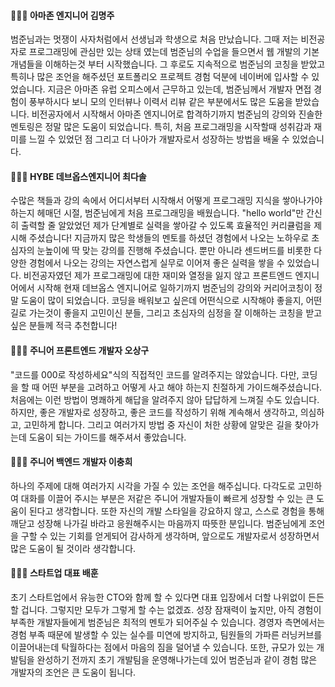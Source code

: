 #### 👩🏻‍💻 아마존 엔지니어 김명주  
범준님과는 멋쟁이 사자처럼에서 선생님과 학생으로 처음 만났습니다. 그때 저는 비전공자로 프로그래밍에 관심만 있는 상태 였는데 범준님의 수업을 들으면서 웹 개발의 기본 개념들을 이해하는것 부터 시작했습니다. 그 후로도 지속적으로 범준님의 코칭을 받았고 특히나 많은 조언을 해주셨던 포트폴리오 프로젝트 경험 덕분에 네이버에 입사할 수 있었습니다. 지금은 아마존 유럽 오피스에서 근무하고 있는데, 범준님께서 개발자 면접 경험이 풍부하시다 보니 모의 인터뷰나 이력서 리뷰 같은 부분에서도 많은 도움을 받았습니다.
비전공자에서 시작해서 아마존 엔지니어로 합격하기까지 범준님의 강의와 진솔한 멘토링은 정말 많은 도움이 되었습니다. 특히, 처음 프로그래밍을 시작할때 성취감과 재미를 느낄 수 있었던 점 그리고 더 나아가 개발자로서 성장하는 방법을 배울 수 있었습니다.  
  
  
#### 👩🏻‍💻 HYBE 데브옵스엔지니어 최다솔  
수많은 책들과 강의 속에서 어디서부터 시작해서 어떻게 프로그래밍 지식을 쌓아나가야하는지 헤매던 시절, 범준님에게 처음 프로그래밍을 배웠습니다. "hello world"만 간신히 출력할 줄 알았었던 제가 단계별로 실력을 쌓아갈 수 있도록 효율적인 커리큘럼을 제시해 주셨습니다!
지금까지 많은 학생들의 멘토를 하셨던 경험에서 나오는 노하우로 초심자의 눈높이에 딱 맞는 강의를 진행해 주셨습니다. 뿐만 아니라 센드버드를 비롯한 다양한 경험에서 나오는 강의는 자연스럽게 실무로 이어져 좋은 실력을 쌓을 수 있었습니다.
비전공자였던 제가 프로그래밍에 대한 재미와 열정을 잃지 않고 프론트엔드 엔지니어에서 시작해 현재 데브옵스 엔지니어로 일하기까지 범준님의 강의와 커리어코칭이 정말 도움이 많이 되었습니다. 코딩을 배워보고 싶은데 어떤식으로 시작해야 좋을지, 어떤 길로 가는것이 좋을지 고민이신 분들, 그리고 초심자의 심정을 잘 이해하는 코칭을 받고 싶은 분들께 적극 추천합니다!

#### 🧑🏻‍💻 주니어 프론트엔드 개발자 오상구  
"코드를 000로 작성하세요"식의 직접적인 코드를 알려주지는 않았습니다. 다만, 코딩을 할 때 어떤 부분을 고려하고 어떻게 사고 해야 하는지 친절하게 가이드해주셨습니다. 
처음에는 이런 방법이 명쾌하게 해답을 알려주지 않아 답답하게 느껴질 수도 있습니다. 하지만, 좋은 개발자로 성장하고, 좋은 코드를 작성하기 위해 계속해서 생각하고, 의심하고, 고민하게 합니다. 그리고 여러가지 방법 중 자신이 처한 상황에 알맞은 길을 찾아가는데 도움이 되는 가이드를 해주셔서 좋았습니다. 

#### 🧑🏻‍💻 주니어 백엔드 개발자 이충희  
하나의 주제에 대해 여러가지 시각을 가질 수 있는 조언을 해주십니다. 다각도로 고민하여 대화를 이끌어 주시는 부분은 저같은 주니어 개발자들이 빠르게 성장할 수 있는 큰 도움이 된다고 생각합니다. 또한 자신의 개발 스타일을 강요하지 않고, 스스로 경험을 통해 깨닫고 성장해 나가길 바라고 응원해주시는 마음까지 따뜻한 분입니다. 범준님에게 조언을 구할 수 있는 기회를 얻게되어 감사하게 생각하며, 앞으로도 개발자로서 성장하면서 많은 도움이 될 것이라 생각합니다. 

#### 👨🏻‍💼 스타트업 대표 배훈  
초기 스타트업에서 유능한 CTO와 함께 할 수 있다면 대표 입장에서 더할 나위없이 든든할 겁니다. 그렇지만 모두가 그렇게 할 수는 없겠죠. 성장 잠재력이 높지만, 아직 경험이 부족한 개발자들에게 범준님은 최적의 멘토가 되어주실 수 있습니다. 
경영자 측면에서는 경험 부족 때문에 발생할 수 있는 실수를 미연에 방지하고, 팀원들의 가파른 러닝커브를 이끌어내는데 탁월하다는 점에서 마음의 짐을 덜어낼 수 있습니다. 또한, 규모가 있는 개발팀을 완성하기 전까지 초기 개발팀을 운영해나가는데 있어 범준님과 같이 경험 많은 개발자의 조언은 큰 도움이 됩니다. 

